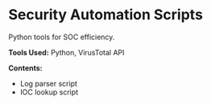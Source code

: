 # Security Automation Scripts

Python tools for SOC efficiency.

**Tools Used:** Python, VirusTotal API

**Contents:**
- Log parser script
- IOC lookup script

